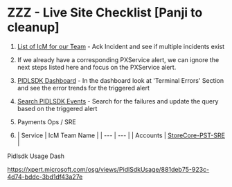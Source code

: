 # ZZZ - Live Site Checklist [Panji to cleanup]

1. [List of IcM for our Team](https://icm.ad.msft.net/imp/v3/incidents/search/advanced?sl=jncvezf0ym2) - Ack Incident and see if multiple incidents exist

2. If we already have a corresponding PXService alert, we can ignore the next steps listed here and focus on the PXService alert.

3. [PIDLSDK Dashboard](https://xpert.microsoft.com/osg/views/PidlSdkReport/054ab90f-a70d-49f8-b3e6-fdd5dcae0fd0) - In the dashboard look at 'Terminal Errors' Section and see the error trends for the triggered alert

4. [Search PIDLSDK Events](https://xpert.microsoft.com/osg/Search?display=Logs&amp;searchQuery=%40eventName%3D%3D%22failure%22&amp;source=Environment%3DPROD%3BModernClient%3DRealtime%3BVEFProvider%3DMicrosoft.Commerce%3BVEFProvider%3DPayments%3BVEFProvider%3DPidlSdk%3BVEFTopic%3DPageEvent%3B) - Search for the failures and update the query based on the triggered alert

5. Payments Ops / SRE
6. | Service | IcM Team Name |
| --- | --- |
| Accounts | [StoreCore-PST-SRE](https://icm.ad.msft.net/imp/v3/oncall/current?serviceId=23443&amp;teamIds=45248&amp;scheduleType=current&amp;shiftType=current&amp;viewType=1&amp;gridViewStartDate=2019-11-25T05:45:13.330Z&amp;gridViewEndDate=2020-05-21T07:00:00.000Z&amp;gridViewSelectedDateRangeType=9) |

Pidlsdk Usage Dash

https://xpert.microsoft.com/osg/views/PidlSdkUsage/881deb75-923c-4d74-bddc-3bd1df43a27e